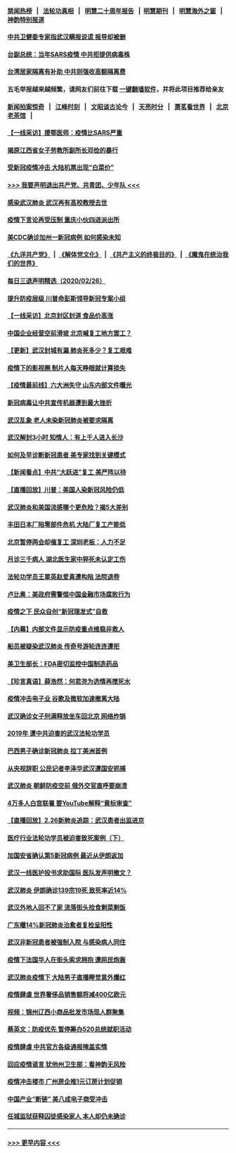 #### [禁闻热榜](热点新闻.md?=0)  &nbsp;&nbsp;|&nbsp;&nbsp; [法轮功真相](https://github.com/gfw-breaker/truth/blob/master/README.md?=0) &nbsp;&nbsp;|&nbsp;&nbsp; [明慧二十周年报告](https://github.com/gfw-breaker/mh-reports/blob/master/README.md?=0) &nbsp;&nbsp;|&nbsp;&nbsp;[明慧期刊](https://github.com/gfw-breaker/mh-qikan) &nbsp;&nbsp;|&nbsp;&nbsp; [明慧海外之窗](https://github.com/gfw-breaker/mh-news/blob/master/README.md?=0) &nbsp;&nbsp;|&nbsp;&nbsp; [神韵特别报道](https://github.com/gfw-breaker/mh-news/blob/master/shenyun.md?=0)
#### [中共卫健委专家指武汉瞒报说谎 报导却被删](../pages/nsc413/n11899565.md?t=02271902) 
#### [台副总统：当年SARS疫情 中共拒提供病毒株](../pages/nsc413/n11899641.md?t=02271902) 
#### [台湾居家隔离有补助 中共则强收高额隔离费](../pages/nsc413/n11899333.md?t=02271902) 
#### 五毛举报越来越频繁，请网友们前往下载 [一键翻墙软件](https://github.com/gfw-breaker/ssr-accounts)，并将此项目推荐给亲友
#### [新闻拍案惊奇](https://github.com/gfw-breaker/banned-news/blob/master/pages/link4.md) &nbsp;&nbsp;|&nbsp;&nbsp; [江峰时刻](https://github.com/gfw-breaker/banned-news/blob/master/pages/link4.md) &nbsp;&nbsp;|&nbsp;&nbsp; [文昭谈古论今](https://github.com/gfw-breaker/banned-news/blob/master/pages/link4.md) &nbsp;&nbsp;|&nbsp;&nbsp; [天亮时分](https://github.com/gfw-breaker/banned-news/blob/master/pages/link4.md) &nbsp;&nbsp;|&nbsp;&nbsp; [萧茗看世界](https://github.com/gfw-breaker/banned-news/blob/master/pages/link4.md) &nbsp;&nbsp;|&nbsp;&nbsp; [北京老茶馆](https://github.com/gfw-breaker/banned-news/blob/master/pages/link4.md) &nbsp;&nbsp;|&nbsp;&nbsp; 
#### [【一线采访】援鄂医师：疫情比SARS严重](../pages/nsc413/n11899583.md?t=02271902) 
#### [揭原江西省女子劳教所副所长邓俭的暴行](../pages/nsc413/n11898252.md?t=02271902) 
#### [受新冠疫情冲击 大陆机票出现“白菜价”](../pages/nsc413/n11899112.md?t=02271902) 
#### [>>> 我要声明退出共产党、共青团、少年队 <<<](https://github.com/begood0513/goodnews/blob/master/quit/letter.md) 
#### [感染武汉肺炎 武汉再有高校教授去世](../pages/nsc413/n11897445.md?t=02271902) 
#### [疫情下言论再受压制 重庆小伙四进派出所](../pages/nsc413/n11899264.md?t=02271902) 
#### [美CDC确诊加州一新冠病例 如何感染未知](../pages/nsc413/n11899165.md?t=02271902) 
#### [《九评共产党》](https://github.com/begood0513/9ping.md/blob/master/README.md) &nbsp;|&nbsp; [《解体党文化》](../../../../jtdwh.md/blob/master/README.md)  &nbsp;|&nbsp; [《共产主义的终极目的》](../../../../gczydzjmd.md/blob/master/README.md) &nbsp;|&nbsp; [《魔鬼在统治我们的世界》](../../../../mgztzwmdsj.md/blob/master/README.md) 
#### [每日三退声明精选（2020/02/26）](../pages/nsc413/n11899235.md?t=02271902) 
#### [提升防疫层级 川普命彭斯领导新冠专案小组](../pages/nsc413/n11898934.md?t=02271902) 
#### [【一线采访】北京封区封道 食品价高涨](../pages/nsc413/n11898771.md?t=02271902) 
#### [中国企业经营空前滑坡 北京喊复工地方罢工？](../pages/nsc413/n11898503.md?t=02271902) 
#### [【更新】武汉封城有漏 肺炎死多少？复工艰难](../pages/nsc413/n11890652.md?t=02271902) 
#### [疫情下的影视圈 制片人每天睁眼就计算损失](../pages/nsc413/n11898270.md?t=02271902) 
#### [【疫情最前线】六大洲失守 山东内部文件曝光](../pages/nsc413/n11898455.md?t=02271902) 
#### [新冠病毒让中共宣传机器遭到最大挫折](../pages/nsc413/n11898739.md?t=02271902) 
#### [武汉乱象 老人未染新冠肺炎被要求隔离](../pages/nsc413/n11898557.md?t=02271902) 
#### [武汉解封3小时 知情人：有上千人进入长沙](../pages/nsc413/n11898505.md?t=02271902) 
#### [如何及早诊断新冠患者 美专家找到关键模式](../pages/nsc413/n11898626.md?t=02271902) 
#### [【新闻看点】中共“大跃进”复工 美严阵以待](../pages/nsc413/n11898221.md?t=02271902) 
#### [【直播回放】川普：美国人染新冠风险仍低](../pages/nsc413/n11898088.md?t=02271902) 
#### [武汉肺炎和美国流感哪个更危险？揭5大差别](../pages/nsc413/n11888203.md?t=02271902) 
#### [丰田日本厂陷零部件危机 大陆厂复工产能低](../pages/nsc413/n11898580.md?t=02271902) 
#### [北京暂停两会却催复工 深圳老板：人力不足](../pages/nsc413/n11898526.md?t=02271902) 
#### [月诊三千病人 湖北医生家中猝死未认定工伤](../pages/nsc413/n11898375.md?t=02271902) 
#### [法轮功学员王翠英赵爱真遭构陷 法院退卷](../pages/nsc413/n11897965.md?t=02271902) 
#### [卢比奥：美政府需警惕中国金融市场腐败行为](../pages/nsc413/n11898327.md?t=02271902) 
#### [疫情之下 民众自创“新冠理发式”自救](../pages/nsc413/n11898320.md?t=02271902) 
#### [【内幕】内部文件显示防疫重点维稳非救人](../pages/nsc413/n11896183.md?t=02271902) 
#### [船员被疑染武汉肺炎 传奇号游轮连连遭拒](../pages/nsc413/n11898226.md?t=02271902) 
#### [美卫生部长：FDA密切监控中国制造药品](../pages/nsc413/n11898231.md?t=02271902) 
#### [【珍言真语】薛浩然：何君尧为选情再搅死水](../pages/nsc413/n11898269.md?t=02271902) 
#### [疫情冲击电子业 谷歌及微软加速撤离大陆](../pages/nsc413/n11898078.md?t=02271902) 
#### [武汉确诊女子刑满释放坐车回北京 网络炸锅](../pages/nsc413/n11897989.md?t=02271902) 
#### [2019年 遭中共迫害的武汉法轮功学员](../pages/nsc413/n11897403.md?t=02271902) 
#### [巴西男子确诊新冠肺炎 拉丁美洲首例](../pages/nsc413/n11898020.md?t=02271902) 
#### [从央视辞职 公民记者李泽华武汉遭国安抓捕](../pages/nsc413/n11898004.md?t=02271902) 
#### [武汉肺炎 朝鲜防疫空前 俄外交官直呼要崩溃](../pages/nsc413/n11897857.md?t=02271902) 
#### [4万多人白宫联署 要YouTube解释“黄标审查”](../pages/nsc413/n11897803.md?t=02271902) 
#### [【直播回放】2.26新肺炎追踪：武汉患者出监进京](../pages/nsc413/n11897551.md?t=02271902) 
#### [医疗行业法轮功学员被迫害致死案例（下）](../pages/nsc413/n11885508.md?t=02271902) 
#### [加国安省确认第5新冠病例 最近从伊朗返加](../pages/nsc413/n11897941.md?t=02271902) 
#### [武汉一线医护投书求助国际 医队发声明撤文？](../pages/nsc413/n11897501.md?t=02271902) 
#### [武汉肺炎 伊朗确诊139宗19死 致死率近14%](../pages/nsc413/n11897547.md?t=02271902) 
#### [武汉外地人回不了家 流落街头捡食剩菜剩饭](../pages/nsc413/n11897400.md?t=02271902) 
#### [广东曝14%新冠肺炎治愈者复检呈阳性](../pages/nsc413/n11896982.md?t=02271902) 
#### [武汉非新冠患者被强制入院 与感染病人同住](../pages/nsc413/n11896414.md?t=02271902) 
#### [疫情下法国华人在街头索求拥抱 遭网民炮轰](../pages/nsc413/n11897016.md?t=02271902) 
#### [武汉肺炎疫情下 大陆男子直播睡觉意外爆红](../pages/nsc413/n11896806.md?t=02271902) 
#### [疫情肆虐 世界奢侈品销售额将减400亿欧元](../pages/nsc413/n11896893.md?t=02271902) 
#### [视频：锦州辽西小商品批发市场现人群聚集](../pages/nsc413/n11896426.md?t=02271902) 
#### [蔡英文：防疫优先 暂停筹办520总统就职活动](../pages/nsc413/n11896828.md?t=02271902) 
#### [疫情肆虐 中共官方各级通报掩盖实情](../pages/nsc413/n11882625.md?t=02271902) 
#### [回应疫情谣言 犹他州卫生部：看神韵无风险](../pages/nsc413/n11896078.md?t=02271902) 
#### [疫情冲击楼市 广州房企推1元订房计划促销](../pages/nsc413/n11896386.md?t=02271902) 
#### [中国产业“断链” 美八成电子商受冲击](../pages/nsc413/n11896736.md?t=02271902) 
#### [任城监狱获释囚徒感染家人 本人却仍未确诊](../pages/nsc413/n11896610.md?t=02271902) 

----
#### [ >>> 更早内容 <<< ](../indexes/nsc413-earlier.md)
